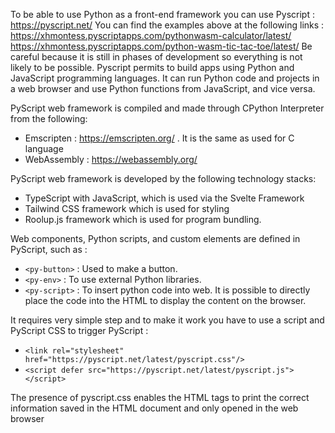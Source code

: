 To be able to use Python as a front-end framework you can use Pyscript : https://pyscript.net/
You can find the examples above at the following links :
https://xhmontess.pyscriptapps.com/pythonwasm-calculator/latest/
https://xhmontess.pyscriptapps.com/python-wasm-tic-tac-toe/latest/
Be careful because it is still in phases of development so everything is not likely to be possible.
Pyscript permits to build apps using Python and JavaScript programming languages. It can run Python code and projects in a web browser and use Python functions from JavaScript, and vice versa.

PyScript web framework is compiled and made through CPython Interpreter from the following:
-	Emscripten : https://emscripten.org/ . It is the same as used for C language
-	WebAssembly : https://webassembly.org/

PyScript web framework is developed by the following technology stacks:
-	TypeScript with JavaScript, which is used via the Svelte Framework
-	Tailwind CSS framework which is used for styling
-	Roolup.js framework which is used for program bundling.

Web components, Python scripts, and custom elements are defined in PyScript, such as :
-	`<py-button>` : Used to make a button.
-	`<py-env>` : To use external Python libraries.
-	`<py-script>` : To insert python code into web.
It is possible to directly place the code into the HTML to display the content on the browser.

It requires very simple step and to make it work you have to use a script and PyScript CSS to trigger PyScript : 
- `<link rel="stylesheet" href="https://pyscript.net/latest/pyscript.css"/>`
- `<script defer src="https://pyscript.net/latest/pyscript.js"></script>`

The presence of pyscript.css enables the HTML tags to print the correct information saved in the HTML document and only opened in the web browser
